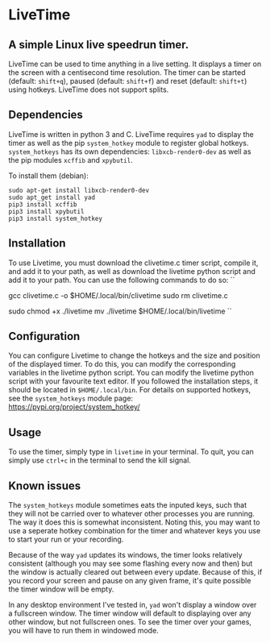 # LiveTime
## A simple Linux live speedrun timer.
LiveTime can be used to time anything in a live setting. 
It displays a timer on the screen with a centisecond time resolution.
The timer can be started (default: `shift+q`), paused (default: `shift+f`) and reset (default: `shift+t`) using hotkeys.
LiveTime does not support splits.

## Dependencies
LiveTime is written in python 3 and C.
LiveTime requires `yad` to display the timer as well as the pip `system_hotkey` module to register global hotkeys.
`system_hotkeys` has its own dependencies: `libxcb-render0-dev` as well as the pip modules `xcffib` and `xpybutil`.

To install them (debian):
```
sudo apt-get install libxcb-render0-dev
sudo apt_get install yad
pip3 install xcffib
pip3 install xpybutil
pip3 install system_hotkey
```

## Installation
To use Livetime, you must download the clivetime.c timer script, compile it, and add it to your path, as well as download the livetime python script and add it to your path.
You can use the following commands to do so:
``

gcc clivetime.c -o $HOME/.local/bin/clivetime
sudo rm clivetime.c

sudo chmod +x ./livetime
mv ./livetime $HOME/.local/bin/livetime
``

## Configuration
You can configure Livetime to change the hotkeys and the size and position of the displayed timer.
To do this, you can modify the corresponding variables in the livetime python script.
You can modify the livetime python script with your favourite text editor. 
If you followed the installation steps, it should be located in `$HOME/.local/bin`.
For details on supported hotkeys, see the `system_hotkeys` module page: https://pypi.org/project/system_hotkey/

## Usage
To use the timer, simply type in `livetime` in your terminal.
To quit, you can simply use `ctrl+c` in the terminal to send the kill signal.

## Known issues
The `system_hotkeys` module sometimes eats the inputed keys, such that they will not be carried over to whatever other processes you are running. 
The way it does this is somewhat inconsistent. 
Noting this, you may want to use a seperate hotkey combination for the timer and whatever keys you use to start your run or your recording.

Because of the way `yad` updates its windows, the timer looks relatively consistent (although you may see some flashing every now and then) but the window is actually cleared out between every update. Because of this, if you record your screen and pause on any given frame, it's quite possible the timer window will be empty.

In any desktop environment I've tested in, `yad` won't display a window over a fullscreen window. 
The timer window will default to displaying over any other window, but not fullscreen ones. 
To see the timer over your games, you will have to run them in windowed mode.

